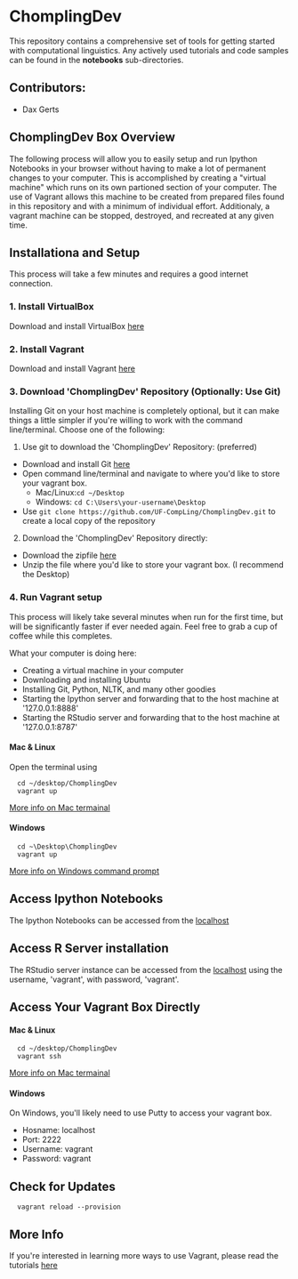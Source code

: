 # ChomplingDev

This repository contains a comprehensive set of tools for getting started with computational linguistics. Any actively used tutorials and code samples can be found in the **notebooks** sub-directories.

## Contributors:

* Dax Gerts

## ChomplingDev Box Overview

The following process will allow you to easily setup and run Ipython Notebooks in your browser without having to make a lot of permanent changes to your computer. This is accomplished by creating a "virtual machine" which runs on its own partioned section of your computer. The use of Vagrant allows this machine to be created from prepared files found in this repository and with a minimum of individual effort. Additionaly, a vagrant machine can be stopped, destroyed, and recreated at any given time.

## Installationa and Setup

This process will take a few minutes and requires a good internet connection.

### 1. Install VirtualBox

Download and install VirtualBox [here](https://www.virtualbox.org/wiki/Downloads)

### 2. Install Vagrant

Download and install Vagrant [here](https://www.vagrantup.com/downloads.html)

### 3. Download 'ChomplingDev' Repository (Optionally: Use Git)
 
Installing Git on your host machine is completely optional, but it can make things a little simpler if you're willing to work with the command line/terminal. Choose one of the following:

1. Use git to download the 'ChomplingDev' Repository: (preferred)
 * Download and install Git [here](https://git-scm.com/downloads)
 * Open command line/terminal and navigate to where you'd like to store your vagrant box.
   * Mac/Linux:```cd ~/Desktop```
    * Windows: ```cd C:\Users\your-username\Desktop```
 * Use ```git clone https://github.com/UF-CompLing/ChomplingDev.git``` to create a local copy of the repository

2. Download the 'ChomplingDev' Repository directly:
 * Download the zipfile [here](https://github.com/UF-CompLing/ChomplingDev/archive/master.zip)
 * Unzip the file where you'd like to store your vagrant box. (I recommend the Desktop)


### 4. Run Vagrant setup

This process will likely take several minutes when run for the first time, but will be significantly faster if ever needed again. Feel free to grab a cup of coffee while this completes.

What your computer is doing here:
 * Creating a virtual machine in your computer
 * Downloading and installing Ubuntu
 * Installing Git, Python, NLTK, and many other goodies
 * Starting the Ipython server and forwarding that to the host machine at '127.0.0.1:8888'
 * Starting the RStudio server and forwarding that to the host machine at '127.0.0.1:8787'

#### Mac & Linux

Open the terminal using 

```{bash}
  cd ~/desktop/ChomplingDev
  vagrant up
```

[More info on Mac termainal](http://blog.teamtreehouse.com/introduction-to-the-mac-os-x-command-line)

#### Windows
```{cmd}
  cd ~\Desktop\ChomplingDev
  vagrant up
```

[More info on Windows command prompt](http://www.bleepingcomputer.com/tutorials/windows-command-prompt-introduction/)

## Access Ipython Notebooks

The Ipython Notebooks can be accessed from the [localhost](http://localhost:8888)

## Access R Server installation

The RStudio server instance can be accessed from the [localhost](http://localhost:8787) using the username, 'vagrant', with password, 'vagrant'.

## Access Your Vagrant Box Directly

#### Mac & Linux
```{bash}
  cd ~/desktop/ChomplingDev
  vagrant ssh
```

[More info on Mac termainal](http://blog.teamtreehouse.com/introduction-to-the-mac-os-x-command-line)

#### Windows

On Windows, you'll likely need to use Putty to access your vagrant box.

* Hosname: localhost
* Port: 2222
* Username: vagrant
* Password: vagrant

## Check for Updates

```{bash}
  vagrant reload --provision
```

## More Info

If you're interested in learning more ways to use Vagrant, please read the tutorials [here](https://www.vagrantup.com/docs/getting-started/)
